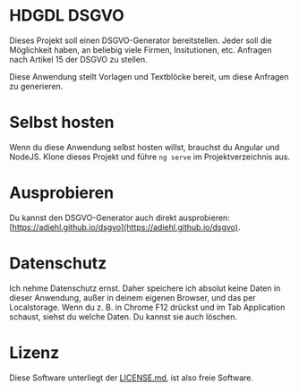 # HDGDL DSGVO

Dieses Projekt soll einen DSGVO-Generator bereitstellen. Jeder soll die Möglichkeit haben, an beliebig viele Firmen, Insitutionen,
etc. Anfragen nach Artikel 15 der DSGVO zu stellen.

Diese Anwendung stellt Vorlagen und Textblöcke bereit, um diese Anfragen zu generieren.

# Selbst hosten

Wenn du diese Anwendung selbst hosten willst, brauchst du Angular und NodeJS. Klone dieses Projekt und führe `ng serve` im 
Projektverzeichnis aus.

# Ausprobieren

Du kannst den DSGVO-Generator auch direkt ausprobieren: [https://adiehl.github.io/dsgvo](https://adiehl.github.io/dsgvo).

# Datenschutz

Ich nehme Datenschutz ernst. Daher speichere ich absolut keine Daten in dieser Anwendung, außer in deinem eigenen Browser, und
das per Localstorage. Wenn du z. B. in Chrome F12 drückst und im Tab Application schaust, siehst du welche Daten. Du kannst sie
auch löschen.

# Lizenz

Diese Software unterliegt der [LICENSE.md](GPL), ist also freie Software.

